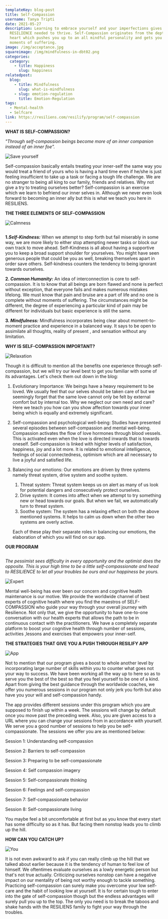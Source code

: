 ```yaml
---
templateKey: blog-post
title: Self-Compassion
username: Tanya Tripti
date: 2021-05-27
description: Learning to embrace yourself and your imperfections gives you the
  RESILIENCE needed to thrive. Self-Compassion originates from the depth of
  heart which pushes you up to an all mindful personality and gets you drop your
  moments of suffering.
image: /img/acceptance.jpg
squareimage: /img/mindfulness-in-dbt02.png
categories:
  category:
    - title: Happiness
      slug: happiness
relatedpost:
  blog:
    - title: Mindfulness
      slug: what-is-mindfulness
    - slug: emotion-regulation
      title: Emotion-Regulation
tags:
  - Mental-health
  - Selfcare
link: https://resiliens.com/resilify/program/self-compassion
---
```

<!--StartFragment-->

**WHAT IS SELF-COMPASSION?**

*"Through self-compassion beings become more of an inner companion instead of an inner foe".*

![Save yourself](/img/meditate-potrait.jpg "Save yourself")

Self-compassion basically entails treating your inner-self the same way you would treat a friend of yours who is having a hard time even if he/she is just feeling insufficient to take up a task or facing a tough life challenge. We are no stranger to being all king to our family, friends and relatives. Why not give a try to treating ourselves better? Self-compassion is an exercise which we learn to befriend our  inner selves in. Although we never even look forward to becoming an inner ally but this is what we teach you here in RESILIENS.

**THE THREE ELEMENTS OF SELF-COMPASSION**

![Calmness](/img/relax.jpg "Calmness")

![]()

**1.*Self-Kindness:*** When we attempt to step forth but fail miserably in some way, we are more likely to either stop attempting newer tasks or block our own track to move ahead. Self-Kindness is all about having a supportive you to keep a broad support shoulder for yourselves. You might have seen generous people that could be you as well, breaking themselves apart in order save others. Self-kindness counters the tendency to being ignorant towards ourselves.

**2. *Common Humanity:*** An idea of interconnection is core to self-compassion. It is to know that all beings are born flawed and none is perfect without exception, that everyone fails and makes numerous mistakes lifelong. We must know that pain and bruise are a part of life and no one is complete without moments of suffering. The circumstances might be different, the degree of experiencing a particular kind of pain may be different for individuals but basic experience is still the same.

**3. *Mindfulness:*** Mindfulness incorporates being clear about moment-to-moment practice and experience in a balanced way. It says to be open to assimilate all thoughts, reality of present , and sensation without any limitation.

**WHY IS SELF-COMPASSION IMPORTANT?**

![Relaxation](/img/personal-control.jpg "Relaxation")

Though it is difficult to mention all the benefits one experience through self-compassion, but we will try our level best to get you familiar with some of its advantages. Let's check them out down in the blog:

1. Evolutionary Importance: We beings have a heavy requirement to be loved. We usually feel that our selves should be taken care of but we seemingly forget that the same love cannot only be felt by external comfort but by internal too. Why we neglect our own need and care? Here we teach you how can you show affection towards your inner being which is equally and extremely significant.
2. Self-compassion and psychological well-being: Studies have presented several episodes between self-compassion and mental well-being. Compassion activates the flow of love hormones through blood vessels. This is activated even when the love is directed inwards that is towards oneself. Self-compassion is linked with higher levels of satisfaction, happiness, joy and a lot more. It is related to emotional intelligence, feelings of social connectedness, optimism which are all necessary to live a joyful and satisfied life.
3. Balancing our emotions: Our emotions are driven by three systems namely threat system, drive system and soothe system.

   1. Threat system: Threat system keeps us on alert as many of us look for potential dangers and consecutively protect ourselves.
   2. Drive system: It comes into affect when we attempt to try something new or head towards our goals. But when we fail, we automatically turn to threat system.
   3. Soothe system: The system has a relaxing effect on both the above mentioned systems. It helps to calm us down when the other two systems are overly active.

     Each of these play their separate roles in balancing our emotions, the elaboration of which you will find on our app. 

**OUR PROGRAM**

![]()

*The pessimist sees difficulty in every opportunity and the optimist does the opposite. This is your high time to be a little self-compassionate and head to RESILIENCE to let all your troubles be ours and our happiness be yours.*

![Expert](/img/mindful-attention.jpeg "Expert")

Mental well-being has ever been our concern and cognitive health maintenance is our motive. We provide the worldwide channel of best experts of cognitive health where you find the maestros of SELF-COMPASSION who guide your way through your overall journey with Resilience. Not only that, we give the opportunity to have one-to-one conversation with our health experts that allows the path to be in continuous contact with the practitioners. We have a completely separate platform to boost your cognitive health through number of sessions, activities ,lessons and exercises that empowers your inner-self.

**THE STRATEGIES THAT GIVE YOU A PUSH THROUGH RESILIFY APP**

![App](/img/mobile-usage.jpg "App")

Not to mention that our program gives a boost to whole another level by incorporating large number of skills within you to counter what goes not your way to success. We have been working all the way up to here so as to serve you the best of the best so that you feel yourself to be one of a kind. Apart from giving the best guidance through the worldwide coaches, we offer you numerous sessions in our program not only jerk you forth but also have you your will and self-compassion handy.

 The app provides different sessions under this program which you are supposed to finish up within a week. The sessions will change by default once you move past the preceding week. Also, you are given access to a URL where you can change your sessions from in accordance with yourself. We serve you a good number of sessions to help you be self-compassionate.  The sessions we offer you are as mentioned below:

Session 1: Understanding self-compassion

Session 2: Barriers to self-compassion

Session 3: Preparing to be self-compassionate

Session 4: Self compassion imagery

Session 5: Self-compassionate thinking

Session 6: Feelings and self-compassion

Session 7: Self-compassionate behavior

Session 8: Self-compassionate living

You maybe feel a bit uncomfortable at first but as you know that every start has some difficulty so as it has. But facing them nonstop leads you  to climb up the hill.

**HOW CAN YOU CATCH UP?**

![You](/img/cbt-anxiety.jpg "You")

It is not even awkward to ask if you can really climb up the hill that we talked about earlier because it is the tendency of human to feel low of himself. We oftentimes evaluate ourselves as a lowly energetic person but that's not true actually. Criticizing ourselves nonstop can have a negative impact on our mentality of being not worthy enough to tackle something. Practicing self-compassion can surely make you overcome your low self-care and the habit of looking low at yourself. It is for certain tough to enter into the gate of self-compassion though but the endless advantages will surely pull you up to the top. The only you need is to break the taboos and shake hands with the RESILIENS family to fight your way through the troubles. 

<!--EndFragment-->